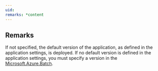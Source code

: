 ```yaml
---
uid: 
remarks: *content
---
```

## Remarks  
 If not specified, the default version of the application, as defined in the application settings, is deployed.              If no default version is defined in the application settings, you must specify a version in the [Microsoft.Azure.Batch](assetId:///N:Microsoft.Azure.Batch?qualifyHint=False&autoUpgrade=True).
